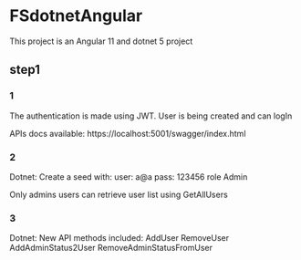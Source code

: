 # FSdotnetAngular

This project is an Angular 11 and dotnet 5 project

## step1

### 1

The authentication is made using JWT. 
User is being created and can logIn

APIs docs available:
https://localhost:5001/swagger/index.html


### 2
Dotnet:
Create a seed with:
user: a@a
pass: 123456
role Admin

Only admins users can retrieve user list using GetAllUsers

### 3
Dotnet:
New API methods included:
AddUser
RemoveUser
AddAdminStatus2User
RemoveAdminStatusFromUser